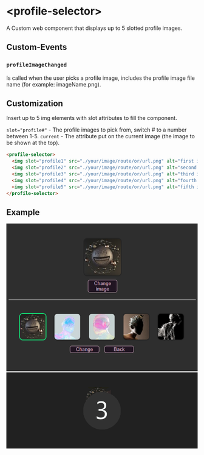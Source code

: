 # &lt;profile-selector&gt;

A Custom web component that displays up to 5 slotted profile images.

## Custom-Events

### `profileImageChanged`

Is called when the user picks a profile image, includes the profile image file name (for example: imageName.png).

## Customization

Insert up to 5 img elements with slot attributes to fill the component.

`slot="profile#"` - The profile images to pick from, switch # to a number between 1-5.
`current` - The attribute put on the current image (the image to be shown at the top).

```html
<profile-selector>
  <img slot="profile1" src="./your/image/route/or/url.png" alt="first image" current>
  <img slot="profile2" src="./your/image/route/or/url.png" alt="second image">
  <img slot="profile3" src="./your/image/route/or/url.png" alt="third image">
  <img slot="profile4" src="./your/image/route/or/url.png" alt="fourth image">
  <img slot="profile5" src="./your/image/route/or/url.png" alt="fifth image">
</profile-selector>
```

## Example

![Example](img/profile-selector-example.png)
![Example](img/profile-selectorGIF.gif)